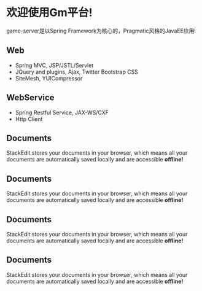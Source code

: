 欢迎使用Gm平台!
===================
game-server是以Spring Framework为核心的，Pragmatic风格的JavaEE应用!

Web
-------------
-  Spring MVC, JSP/JSTL/Servlet
-  JQuery and plugins, Ajax, Twitter Bootstrap CSS
-  SiteMesh, YUICompressor

WebService
-------------

- Spring Restful Service, JAX-WS/CXF
- Http Client

Documents
-------------

StackEdit stores your documents in your browser, which means all your documents are automatically saved locally and are accessible **offline!**

Documents
-------------

StackEdit stores your documents in your browser, which means all your documents are automatically saved locally and are accessible **offline!**

Documents
-------------

StackEdit stores your documents in your browser, which means all your documents are automatically saved locally and are accessible **offline!**

Documents
-------------

StackEdit stores your documents in your browser, which means all your documents are automatically saved locally and are accessible **offline!**



